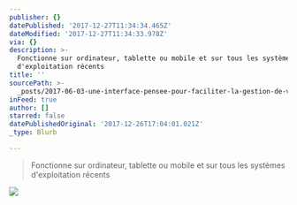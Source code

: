 ```yaml
---
publisher: {}
datePublished: '2017-12-27T11:34:34.465Z'
dateModified: '2017-12-27T11:34:33.978Z'
via: {}
description: >-
  Fonctionne sur ordinateur, tablette ou mobile et sur tous les systèmes
  d'exploitation récents
title: ''
sourcePath: >-
  _posts/2017-06-03-une-interface-pensee-pour-faciliter-la-gestion-de-votre-espa.md
inFeed: true
author: []
starred: false
datePublishedOriginal: '2017-12-26T17:04:01.021Z'
_type: Blurb

---
```

> Fonctionne sur ordinateur, tablette ou mobile et sur tous les systèmes d'exploitation récents

![](https://the-grid-user-content.s3-us-west-2.amazonaws.com/8a593965-1730-4481-8f59-112773521ba1.png)